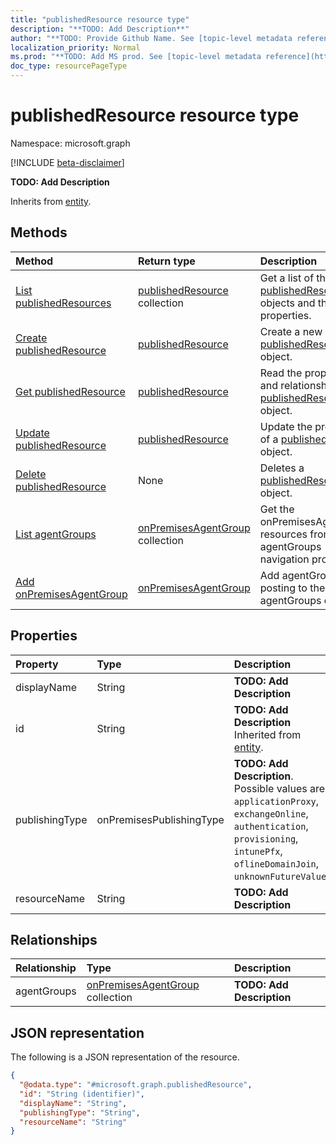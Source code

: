 ```yaml
---
title: "publishedResource resource type"
description: "**TODO: Add Description**"
author: "**TODO: Provide Github Name. See [topic-level metadata reference](https://msgo.azurewebsites.net/add/document/guidelines/metadata.html#topic-level-metadata)**"
localization_priority: Normal
ms.prod: "**TODO: Add MS prod. See [topic-level metadata reference](https://msgo.azurewebsites.net/add/document/guidelines/metadata.html#topic-level-metadata)**"
doc_type: resourcePageType
---
```


# publishedResource resource type

Namespace: microsoft.graph

[!INCLUDE [beta-disclaimer](../../includes/beta-disclaimer.md)]

**TODO: Add Description**


Inherits from [entity](../resources/entity.md).

## Methods
|Method|Return type|Description|
|:---|:---|:---|
|[List publishedResources](../api/publishedresource-list.md)|[publishedResource](../resources/publishedresource.md) collection|Get a list of the [publishedResource](../resources/publishedresource.md) objects and their properties.|
|[Create publishedResource](../api/publishedresource-create.md)|[publishedResource](../resources/publishedresource.md)|Create a new [publishedResource](../resources/publishedresource.md) object.|
|[Get publishedResource](../api/publishedresource-get.md)|[publishedResource](../resources/publishedresource.md)|Read the properties and relationships of a [publishedResource](../resources/publishedresource.md) object.|
|[Update publishedResource](../api/publishedresource-update.md)|[publishedResource](../resources/publishedresource.md)|Update the properties of a [publishedResource](../resources/publishedresource.md) object.|
|[Delete publishedResource](../api/publishedresource-delete.md)|None|Deletes a [publishedResource](../resources/publishedresource.md) object.|
|[List agentGroups](../api/publishedresource-list-agentgroups.md)|[onPremisesAgentGroup](../resources/onpremisesagentgroup.md) collection|Get the onPremisesAgentGroup resources from the agentGroups navigation property.|
|[Add onPremisesAgentGroup](../api/publishedresource-post-agentgroups.md)|[onPremisesAgentGroup](../resources/onpremisesagentgroup.md)|Add agentGroups by posting to the agentGroups collection.|

## Properties
|Property|Type|Description|
|:---|:---|:---|
|displayName|String|**TODO: Add Description**|
|id|String|**TODO: Add Description** Inherited from [entity](../resources/entity.md).|
|publishingType|onPremisesPublishingType|**TODO: Add Description**. Possible values are: `applicationProxy`, `exchangeOnline`, `authentication`, `provisioning`, `intunePfx`, `oflineDomainJoin`, `unknownFutureValue`.|
|resourceName|String|**TODO: Add Description**|

## Relationships
|Relationship|Type|Description|
|:---|:---|:---|
|agentGroups|[onPremisesAgentGroup](../resources/onpremisesagentgroup.md) collection|**TODO: Add Description**|

## JSON representation
The following is a JSON representation of the resource.
<!-- {
  "blockType": "resource",
  "keyProperty": "id",
  "@odata.type": "microsoft.graph.publishedResource",
  "baseType": "microsoft.graph.entity",
  "openType": false
}
-->
``` json
{
  "@odata.type": "#microsoft.graph.publishedResource",
  "id": "String (identifier)",
  "displayName": "String",
  "publishingType": "String",
  "resourceName": "String"
}
```

